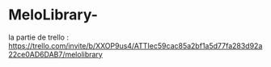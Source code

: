 # MeloLibrary-
la partie de trello : https://trello.com/invite/b/XXOP9us4/ATTIec59cac85a2bf1a5d77fa283d92a22ce0AD6DAB7/melolibrary
